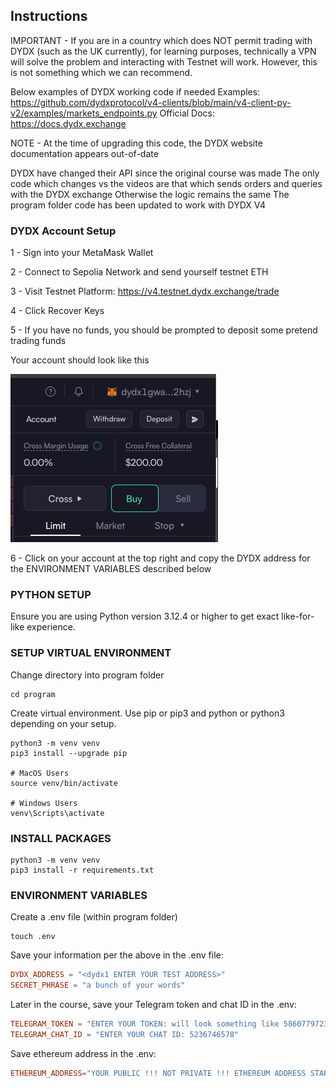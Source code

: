 ## Instructions

IMPORTANT - If you are in a country which does NOT permit trading with DYDX (such as the UK currently),
for learning purposes, technically a VPN will solve the problem and interacting with Testnet will work.
However, this is not something which we can recommend.

Below examples of DYDX working code if needed
Examples: https://github.com/dydxprotocol/v4-clients/blob/main/v4-client-py-v2/examples/markets_endpoints.py
Official Docs: https://docs.dydx.exchange

NOTE - At the time of upgrading this code, the DYDX website documentation appears out-of-date

DYDX have changed their API since the original course was made
The only code which changes vs the videos are that which sends orders and queries with the DYDX exchange
Otherwise the logic remains the same
The program folder code has been updated to work with DYDX V4

### DYDX Account Setup

1 - Sign into your MetaMask Wallet

2 - Connect to Sepolia Network and send yourself testnet ETH

3 - Visit Testnet Platform: https://v4.testnet.dydx.exchange/trade

4 - Click Recover Keys

5 - If you have no funds, you should be prompted to deposit some pretend trading funds

Your account should look like this

![alt text](image.png)

6 - Click on your account at the top right and copy the DYDX address for the ENVIRONMENT VARIABLES described below

### PYTHON SETUP

Ensure you are using Python version 3.12.4 or higher to get exact like-for-like experience.

### SETUP VIRTUAL ENVIRONMENT

Change directory into program folder

```shell
cd program
```

Create virtual environment. Use pip or pip3 and python or python3 depending on your setup.

```shell
python3 -m venv venv
pip3 install --upgrade pip

# MacOS Users
source venv/bin/activate

# Windows Users
venv\Scripts\activate
```

### INSTALL PACKAGES

```shell
python3 -m venv venv
pip3 install -r requirements.txt
```

### ENVIRONMENT VARIABLES

Create a .env file (within program folder)

```shell
touch .env
```

Save your information per the above in the .env file:

```conf
DYDX_ADDRESS = "<dydx1 ENTER YOUR TEST ADDRESS>"
SECRET_PHRASE = "a bunch of your words"
```

Later in the course, save your Telegram token and chat ID in the .env:

```conf
TELEGRAM_TOKEN = "ENTER YOUR TOKEN: will look something like 5860779723:AAGABUQiYet-jI9txy20-hAsEgt7NypNwUI"
TELEGRAM_CHAT_ID = "ENTER YOUR CHAT ID: 5236746578"
```

Save ethereum address in the .env:

```conf
ETHEREUM_ADDRESS="YOUR PUBLIC !!! NOT PRIVATE !!! ETHEREUM ADDRESS STARTING WITH 0x 0x0d0..."
```
